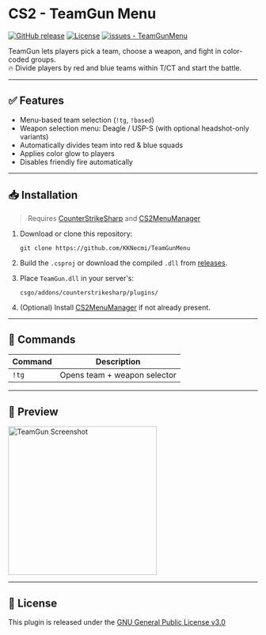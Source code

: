 # CS2 - TeamGun Menu

[![GitHub release](https://img.shields.io/github/release/KKNecmi/TeamGunMenu?include_prereleases=&sort=semver&color=blue)](https://github.com/KKNecmi/TeamGunMenu/releases/)
[![License](https://img.shields.io/badge/License-GPLv3-blue)](#license)
[![issues - TeamGunMenu](https://img.shields.io/github/issues/KKNecmi/TeamGunMenu?color=darkgreen)](https://github.com/KKNecmi/TeamGunMenu/issues)

TeamGun lets players pick a team, choose a weapon, and fight in color-coded groups.  
🔥 Divide players by red and blue teams within T/CT and start the battle.

---

## ✅ Features
- Menu-based team selection (`!tg`, `!based`)
- Weapon selection menu: Deagle / USP-S (with optional headshot-only variants)
- Automatically divides team into red & blue squads
- Applies color glow to players
- Disables friendly fire automatically

---

## 📥 Installation
> Requires [CounterStrikeSharp](https://github.com/roflmuffin/CounterStrikeSharp) and [CS2MenuManager](https://github.com/Team-CSS/CS2MenuManager)

1. Download or clone this repository:
    ```
    git clone https://github.com/KKNecmi/TeamGunMenu
    ```

2. Build the `.csproj` or download the compiled `.dll` from [releases](https://github.com/KKNecmi/TeamGunMenu/releases).

3. Place `TeamGun.dll` in your server's:
    ```
    csgo/addons/counterstrikesharp/plugins/
    ```

4. (Optional) Install [CS2MenuManager](https://github.com/Team-CSS/CS2MenuManager) if not already present.

---

## 💬 Commands

| Command | Description                  |
|---------|------------------------------|
| `!tg`   | Opens team + weapon selector |

---

## 📸 Preview

<p align="left"> <img src="https://github.com/KKNecmi/TeamGunMenu/blob/main/images/demo.png" alt="TeamGun Screenshot" width="300"/> </p>

---

## 📄 License

This plugin is released under the [GNU General Public License v3.0](https://www.gnu.org/licenses/gpl-3.0.html)


